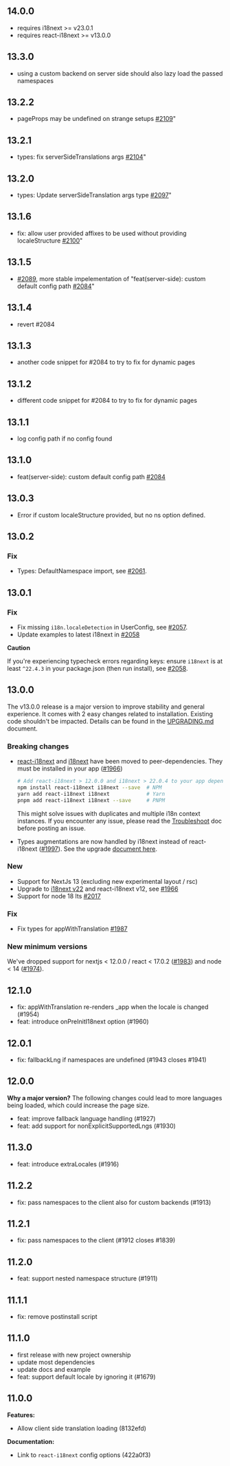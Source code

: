 ## 14.0.0

- requires i18next >= v23.0.1
- requires react-i18next >= v13.0.0

## 13.3.0

- using a custom backend on server side should also lazy load the passed namespaces

## 13.2.2

- pageProps may be undefined on strange setups [#2109](https://github.com/i18next/next-i18next/issues/2109)"

## 13.2.1

- types: fix serverSideTranslations args [#2104](https://github.com/i18next/next-i18next/pull/2104)"

## 13.2.0

- types: Update serverSideTranslation args type [#2097](https://github.com/i18next/next-i18next/pull/2097)"

## 13.1.6

- fix: allow user provided affixes to be used without providing localeStructure [#2100](https://github.com/i18next/next-i18next/pull/2100)"

## 13.1.5

- [#2089](https://github.com/i18next/next-i18next/pull/2089), more stable impelementation of "feat(server-side): custom default config path [#2084](https://github.com/i18next/next-i18next/pull/2084)"

## 13.1.4

- revert #2084

## 13.1.3

- another code snippet for #2084 to try to fix for dynamic pages

## 13.1.2

- different code snippet for #2084 to try to fix for dynamic pages

## 13.1.1

- log config path if no config found

## 13.1.0

- feat(server-side): custom default config path [#2084](https://github.com/i18next/next-i18next/pull/2084)

## 13.0.3

- Error if custom localeStructure provided, but no ns option defined.

## 13.0.2

### Fix

- Types: DefaultNamespace import, see [#2061](https://github.com/i18next/next-i18next/pull/2061).

## 13.0.1

### Fix

- Fix missing `i18n.localeDetection` in UserConfig, see [#2057](https://github.com/i18next/next-i18next/pull/2057).
- Update examples to latest i18next in [#2058](https://github.com/i18next/next-i18next/pull/2058)

**Caution**

If you're experiencing typecheck errors regarding keys: ensure `i18next` is at least `^22.4.3` in your
package.json (then run install), see [#2058](https://github.com/i18next/next-i18next/pull/2058).

## 13.0.0

The v13.0.0 release is a major version to improve stability and general experience.
It comes with 2 easy changes related to installation. Existing code shouldn't be impacted.
Details can be found in the [UPGRADING.md](https://github.com/i18next/next-i18next/blob/master/UPGRADING.md#version-1300) document.

### Breaking changes

- [react-i18next](https://github.com/i18next/react-i18next) and [i18next](https://github.com/i18next/i18next)
  have been moved to peer-dependencies. They must be installed
  in your app ([#1966](https://github.com/i18next/next-i18next/pull/1966))

  ```bash
  # Add react-i18next > 12.0.0 and i18next > 22.0.4 to your app dependencies
  npm install react-i18next i18next --save  # NPM
  yarn add react-i18next i18next            # Yarn
  pnpm add react-i18next i18next --save     # PNPM
  ```

  This might solve issues with duplicates and multiple i18n context instances.
  If you encounter any issue, please read the [Troubleshoot](https://github.com/i18next/next-i18next/blob/master/TROUBLESHOOT.md) doc
  before posting an issue.

- Types augmentations are now handled by i18next instead of react-i18next ([#1997](https://github.com/i18next/next-i18next/pull/1997)).
  See the upgrade [document here](https://github.com/i18next/next-i18next/blob/master/UPGRADING.md#keys-typings).

### New

- Support for NextJs 13 (excluding new experimental layout / rsc)
- Upgrade to [i18next v22](https://github.com/i18next/i18next/releases) and react-i18next v12, see [#1966](https://github.com/i18next/next-i18next/pull/1966)
- Support for node 18 lts [#2017](https://github.com/i18next/next-i18next/pull/2017)

### Fix

- Fix types for appWithTranslation [#1987](https://github.com/i18next/next-i18next/pull/1987)

### New minimum versions

We've dropped support for nextjs < 12.0.0 / react < 17.0.2 ([#1983](https://github.com/i18next/next-i18next/pull/1983))
and node < 14 ([#1974](https://github.com/i18next/next-i18next/pull/1974)).

## 12.1.0

- fix: appWithTranslation re-renders \_app when the locale is changed (#1954)
- feat: introduce onPreInitI18next option (#1960)

## 12.0.1

- fix: fallbackLng if namespaces are undefined (#1943 closes #1941)

## 12.0.0

**Why a major version?**
The following changes could lead to more languages being loaded, which could increase the page size.

- feat: improve fallback language handling (#1927)
- feat: add support for nonExplicitSupportedLngs (#1930)

## 11.3.0

- feat: introduce extraLocales (#1916)

## 11.2.2

- fix: pass namespaces to the client also for custom backends (#1913)

## 11.2.1

- fix: pass namespaces to the client (#1912 closes #1839)

## 11.2.0

- feat: support nested namespace structure (#1911)

## 11.1.1

- fix: remove postinstall script

## 11.1.0

- first release with new project ownership
- update most dependencies
- update docs and example
- feat: support default locale by ignoring it (#1679)

## 11.0.0

**Features:**

- Allow client side translation loading (8132efd)

**Documentation:**

- Link to `react-i18next` config options (422a0f3)
